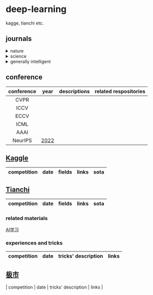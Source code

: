 # deep-learning
kagge, tianchi etc.

## journals
<details>
<summary>
nature
</summary>
<br />

1. [nature communications](https://www.nature.com/ncomms/)
2. [communications Engineering](https://www.nature.com/commseng/)
</details>

<details>
<summary>
science
</summary>
<br />

1. [intelligent computing](https://spj.sciencemag.org/journals/icomputing/)
</details>

<details>
<summary>
generally intelligent
</summary>
<br />

1. [BYOL](https://generallyintelligent.ai/blog/2020-08-24-understanding-self-supervised-contrastive-learning/)
2. [VICReg](https://generallyintelligent.ai/open-source/2022-04-21-vicreg/)
</details>

## conference
| conference | year | descriptions | related respositories |
| :---: | :---: | :---: | :---: |
| CVPR |  
| ICCV |
| ECCV |
| ICML |
| AAAI |
| NeurIPS | [2022](https://nips.cc/)


## [Kaggle](https://www.kaggle.com/competitions)
| competition | date | fields | links | sota |
| :---: | :---: | :---: | :---: | :---: |

## [Tianchi](https://tianchi.aliyun.com/?spm=5176.21206777.J_3941670930.2.4a7917c9f4Eq1s)
| competition | date | fields | links | sota |
| :---: | :---: | :---: | :---: | :---: |

### related materials
[AI学习](https://tianchi.aliyun.com/course?spm=5176.12281949.J_3941670930.8.65813eafn6l9Q3)


### experiences and tricks
| competition | date | tricks' description  | links |
| :---: | :---: | :---: | :---: |


## [极市](https://www.cvmart.net/race)
| competition | date | tricks' description  | links |
